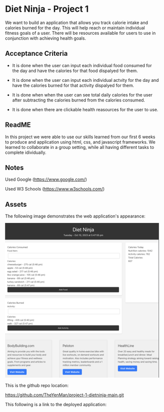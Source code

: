 # Diet Ninja - Project 1

We want to build an application that allows you track calorie intake and calories burned for the day. This will help reach or maintain individual fitness goals of a user. There will be resources available for users to use in conjunction with achieving health goals.

## Acceptance Criteria

* It is done when the user can input each individual food consumed for the day and have the calories for that food dispalyed for them.

* It is done when the user can input each individual actvity for the day and have the calories burned for that activity dispalyed for them.

* It is done when when the user can see total daily calories for the user after subtracting the calories burned from the calories consumed.

* It is done when there are clickable health reasources for the user to use.


## ReadME

In this project we were able to use our skills learned from our first 6 weeks to produce and application using html, css, and javascript frameworks. We learned to collaborate in a group setting, while all having different tasks to complete idividually.

## Notes

Used Google (https://www.google.com/)

Used W3 Schools (https://www.w3schools.com/)


## Assets

The following image demonstrates the web application's appearance:

<img src='./assets/Screen Shot 2023-10-10 at 5.47.56 PM.png'/> 


This is the github repo location:

https://github.com/TheYenMan/project-1-dietninja-main.git

This following is a link to the deployed application:

